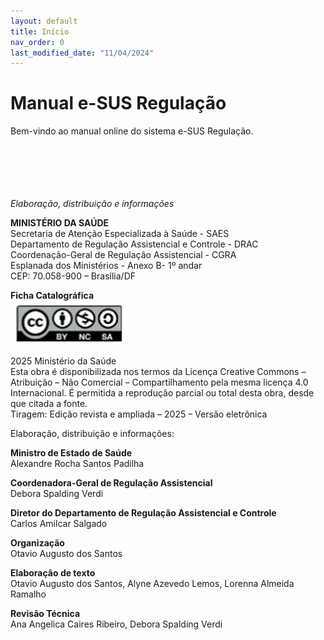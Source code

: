 ```yaml
---
layout: default
title: Início
nav_order: 0
last_modified_date: "11/04/2024"
---
```

<!-- 
Acesso 
Adminitrador    - nav_order: 2
Solicitante     - nav_order: 3
Regulador       - nav_order: 4
Executante      - nav_order: 5
Coordenador     - nav_order: 6
LGPD            - nav_order: 9
/imagem 
-->

# Manual e-SUS Regulação

Bem-vindo ao manual online do sistema e-SUS Regulação.
<br>
<br>
<br>
<br>
<br>
<br>

*Elaboração, distribuição e informações*<br>

**MINISTÉRIO DA SAÚDE**<br>
Secretaria de Atenção Especializada à Saúde - SAES<br>
Departamento de Regulação Assistencial e Controle - DRAC <br>
Coordenação-Geral de Regulação Assistencial - CGRA<br>
Esplanada dos Ministérios - Anexo B- 1º andar<br>
CEP: 70.058-900 – Brasília/DF<br>


**Ficha Catalográfica**<br>
![](imagens/fichacatalografica.jpg)

2025 Ministério da Saúde<br>
Esta obra é disponibilizada nos termos da Licença Creative Commons – Atribuição – Não Comercial – Compartilhamento pela mesma licença 4.0 Internacional. É permitida a reprodução parcial ou total desta obra, desde que citada a fonte.<br>
Tiragem: Edição revista e ampliada – 2025 – Versão eletrônica<br>

 Elaboração, distribuição e informações:<br>

**Ministro de Estado de Saúde**<br>
Alexandre Rocha Santos Padilha

**Coordenadora-Geral de Regulação Assistencial**<br>
Debora Spalding Verdi

**Diretor do Departamento de Regulação Assistencial e Controle**<br>
Carlos Amilcar Salgado

**Organização**<br>
Otavio Augusto dos Santos

**Elaboração de texto**<br>
Otavio Augusto dos Santos, Alyne Azevedo Lemos, Lorenna Almeida Ramalho

**Revisão Técnica** <br>
Ana Angelica Caires Ribeiro, Debora Spalding Verdi
